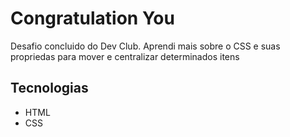 <h1>Congratulation You</h1>
<p>Desafio concluido do Dev Club. Aprendi mais sobre o CSS e suas propriedas para mover e centralizar determinados itens</p>
<h2>Tecnologias</h2>
<ul>
  <li>HTML</li>
  <li>CSS</li>
</ul>
<img src="">
